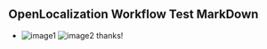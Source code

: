 ## OpenLocalization Workflow Test MarkDown
* ![image1](.\c0263322-3c25-480c-b8aa-11908b6fc81a.png)   ![image2](.\72fb6fd1-ca71-4751-b653-6552835a64ea.png) 
thanks!
